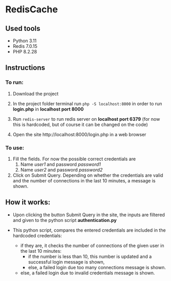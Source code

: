 # RedisCache

## Used tools
* Python 3.11
* Redis 7.0.15
* PHP 8.2.28

## Instructions

### To run:
1. Download the project
2. In the project folder terminal run ```php -S localhost:8000``` in order to run **login.php** in **localhost port 8000**

1. Run ```redis-server``` to run redis server on **localhost port 6379** 
(for now this is hardcoded, but of course it can be changed on the code)

3. Open the site http://localhost:8000/login.php in a web browser

### To use:

1. Fill the fields. For now the possible correct credentials are 
    1. Name _user1_ and password _password1_ 
    1. Name _user2_ and password _password2_
2. Click on Submit Query. Depending on whether the credentials are valid and the number of connections in the last 10 minutes, a message is shown.

## How it works:
* Upon clicking the button Submit Query in the site, the inputs are filtered and given to the python script **authentication.py**

* This python script, compares the entered credentials are included in the hardcoded credentials:
  * if they are, it checks the number of connections of the given user in the last 10 minutes:
    * if the number is less than 10, this number is updated and a successful login message is shown,
    * else, a failed login due too many connections message is shown.
  * else, a failed login due to invalid credentials message is shown.

